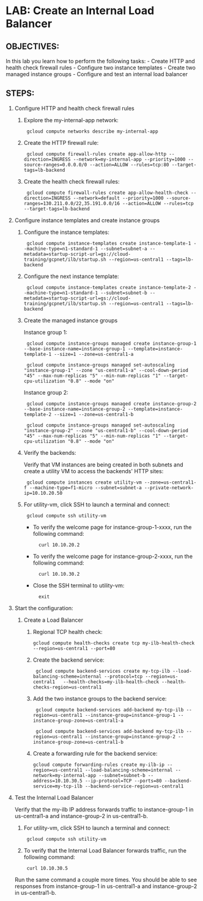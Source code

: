 # LAB: Create an Internal Load Balancer

## OBJECTIVES:

In this lab you learn how to perform the following tasks:
    - Create HTTP and health check firewall rules
    - Configure two instance templates
    - Create two managed instance groups
    - Configure and test an internal load balancer

## STEPS:

1. Configure HTTP and health check firewall rules
   
    1. Explore the my-internal-app network:
    
            gcloud compute networks describe my-internal-app

    2. Create the HTTP firewall rule:
   
            gcloud compute firewall-rules create app-allow-http --direction=INGRESS --network=my-internal-app --priority=1000 --source-ranges=0.0.0.0/0 --action=ALLOW --rules=tcp:80 --target-tags=lb-backend

    3. Create the health check firewall rules:
        
            gcloud compute firewall-rules create app-allow-health-check --direction=INGRESS --network=default --priority=1000 --source-ranges=130.211.0.0/22,35.191.0.0/16 --action=ALLOW --rules=tcp --target-tags=lb-backend

2. Configure instance templates and create instance groups

    1. Configure the instance templates:

            gcloud compute instance-templates create instance-template-1 --machine-type=n1-standard-1 --subnet=subnet-a --metadata=startup-script-url=gs://cloud-training/gcpnet/ilb/startup.sh --region=us-central1 --tags=lb-backend

    2. Configure the next instance template:
   
            gcloud compute instance-templates create instance-template-2 --machine-type=n1-standard-1 --subnet=subnet-b --metadata=startup-script-url=gs://cloud-training/gcpnet/ilb/startup.sh --region=us-central1 --tags=lb-backend

    3. Create the managed instance groups
        
        Instance group 1:

            gcloud compute instance-groups managed create instance-group-1 --base-instance-name=instance-group-1 --template=instance-template-1 --size=1 --zone=us-central1-a

            gcloud compute instance-groups managed set-autoscaling "instance-group-1" --zone "us-central1-a" --cool-down-period "45" --max-num-replicas "5" --min-num-replicas "1" --target-cpu-utilization "0.8" --mode "on"

        Instance group 2:
        
            gcloud compute instance-groups managed create instance-group-2 --base-instance-name=instance-group-2 --template=instance-template-2 --size=1 --zone=us-central1-b

            gcloud compute instance-groups managed set-autoscaling "instance-group-2" --zone "us-central1-b" --cool-down-period "45" --max-num-replicas "5" --min-num-replicas "1" --target-cpu-utilization "0.8" --mode "on"


    4. Verify the backends:
   
        Verify that VM instances are being created in both subnets and create a utility VM to access the backends' HTTP sites:

            gcloud compute instances create utility-vm --zone=us-central1-f --machine-type=f1-micro --subnet=subnet-a --private-network-ip=10.10.20.50

    5. For utility-vm, click SSH to launch a terminal and connect:

            gcloud compute ssh utility-vm

        - To verify the welcome page for instance-group-1-xxxx, run the following command:

                curl 10.10.20.2

        - To verify the welcome page for instance-group-2-xxxx, run the following command:

                curl 10.10.30.2

        - Close the SSH terminal to utility-vm:

                exit


3. Start the configuration:

    1. Create a Load Balancer

        1.  Regional TCP health check:
          
                gcloud compute health-checks create tcp my-ilb-health-check --region=us-central1 --port=80

        3. Create the backend service:
   
                gcloud compute backend-services create my-tcp-ilb --load-balancing-scheme=internal --protocol=tcp --region=us-central1   --health-checks=my-ilb-health-check --health-checks-region=us-central1  

        4. Add the two instance groups to the backend service:
   
                gcloud compute backend-services add-backend my-tcp-ilb --region=us-central1 --instance-group=instance-group-1 --instance-group-zone=us-central1-a

                gcloud compute backend-services add-backend my-tcp-ilb --region=us-central1 --instance-group=instance-group-2 --instance-group-zone=us-central1-b

        5.  Create a forwarding rule for the backend service:
   
                gcloud compute forwarding-rules create my-ilb-ip --region=us-central1 --load-balancing-scheme=internal --network=my-internal-app --subnet=subnet-b --address=10.10.30.5 --ip-protocol=TCP --ports=80 --backend-service=my-tcp-ilb --backend-service-region=us-central1

4. Test the Internal Load Balancer

    Verify that the my-ilb IP address forwards traffic to instance-group-1 in us-central1-a and instance-group-2 in us-central1-b.

    1. For utility-vm, click SSH to launch a terminal and connect:

            gcloud compute ssh utility-vm

    2. To verify that the Internal Load Balancer forwards traffic, run the following command:

            curl 10.10.30.5

    Run the same command a couple more times. You should be able to see responses from instance-group-1 in us-central1-a and instance-group-2 in us-central1-b.

